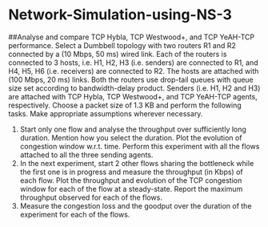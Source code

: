 # Network-Simulation-using-NS-3
##Analyse and compare TCP Hybla, TCP Westwood+, and TCP YeAH-TCP performance. Select a Dumbbell
topology with two routers R1 and R2 connected by a (10 Mbps, 50 ms) wired link. Each of the routers is
connected to 3 hosts, i.e. H1, H2, H3 (i.e. senders) are connected to R1, and H4, H5, H6 (i.e. receivers) are
connected to R2. The hosts are attached with (100 Mbps, 20 ms) links. Both the routers use drop-tail queues
with queue size set according to bandwidth-delay product. Senders (i.e. H1, H2 and H3) are attached with TCP
Hybla, TCP Westwood+, and TCP YeAH-TCP agents, respectively. Choose a packet size of 1.3 KB and perform
the following tasks. Make appropriate assumptions wherever necessary.
1. Start only one flow and analyse the throughput over sufficiently long duration. Mention how you select
the duration. Plot the evolution of congestion window w.r.t. time. Perform this experiment with all the
flows attached to all the three sending agents.
2. In the next experiment, start 2 other flows sharing the bottleneck while the first one is in progress and
measure the throughput (in Kbps) of each flow. Plot the throughput and evolution of the TCP
congestion window for each of the flow at a steady-state. Report the maximum throughput observed for
each of the flows.
3. Measure the congestion loss and the goodput over the duration of the experiment for each of the flows.
